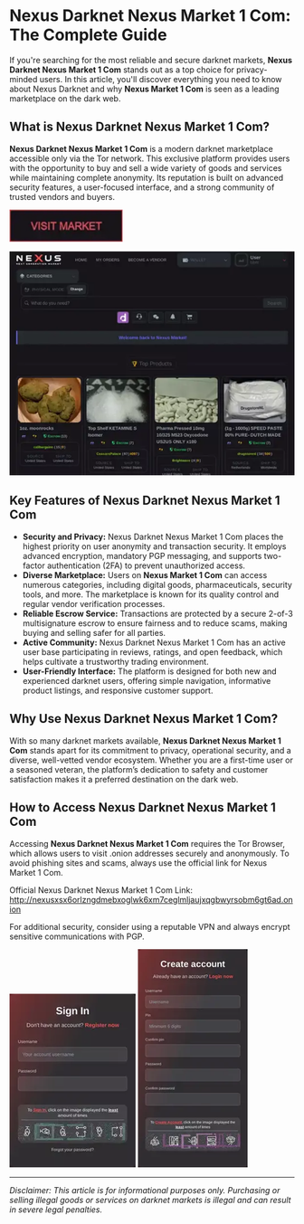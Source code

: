 # Nexus Darknet Nexus Market 1 Com: The Complete Guide

If you're searching for the most reliable and secure darknet markets, **Nexus Darknet Nexus Market 1 Com** stands out as a top choice for privacy-minded users. In this article, you'll discover everything you need to know about Nexus Darknet and why **Nexus Market 1 Com** is seen as a leading marketplace on the dark web.

## What is Nexus Darknet Nexus Market 1 Com?

**Nexus Darknet Nexus Market 1 Com** is a modern darknet marketplace accessible only via the Tor network. This exclusive platform provides users with the opportunity to buy and sell a wide variety of goods and services while maintaining complete anonymity. Its reputation is built on advanced security features, a user-focused interface, and a strong community of trusted vendors and buyers.

[<img src="/asset/utility.webp" width="200">](http://nexusxsx6orlzngdmebxoglwk6xm7ceglmljaujxqgbwyrsobm6gt6ad.onion)

<a href="http://nexusxsx6orlzngdmebxoglwk6xm7ceglmljaujxqgbwyrsobm6gt6ad.onion"><img src="/asset/search.webp" alt="image" style="max-width: 100%;"></a>


## Key Features of Nexus Darknet Nexus Market 1 Com

- **Security and Privacy:** Nexus Darknet Nexus Market 1 Com places the highest priority on user anonymity and transaction security. It employs advanced encryption, mandatory PGP messaging, and supports two-factor authentication (2FA) to prevent unauthorized access.
- **Diverse Marketplace:** Users on **Nexus Market 1 Com** can access numerous categories, including digital goods, pharmaceuticals, security tools, and more. The marketplace is known for its quality control and regular vendor verification processes.
- **Reliable Escrow Service:** Transactions are protected by a secure 2-of-3 multisignature escrow to ensure fairness and to reduce scams, making buying and selling safer for all parties.
- **Active Community:** Nexus Darknet Nexus Market 1 Com has an active user base participating in reviews, ratings, and open feedback, which helps cultivate a trustworthy trading environment.
- **User-Friendly Interface:** The platform is designed for both new and experienced darknet users, offering simple navigation, informative product listings, and responsive customer support.

## Why Use Nexus Darknet Nexus Market 1 Com?

With so many darknet markets available, **Nexus Darknet Nexus Market 1 Com** stands apart for its commitment to privacy, operational security, and a diverse, well-vetted vendor ecosystem. Whether you are a first-time user or a seasoned veteran, the platform’s dedication to safety and customer satisfaction makes it a preferred destination on the dark web.

## How to Access Nexus Darknet Nexus Market 1 Com

Accessing **Nexus Darknet Nexus Market 1 Com** requires the Tor Browser, which allows users to visit .onion addresses securely and anonymously. To avoid phishing sites and scams, always use the official link for Nexus Market 1 Com.

Official Nexus Darknet Nexus Market 1 Com Link: http://nexusxsx6orlzngdmebxoglwk6xm7ceglmljaujxqgbwyrsobm6gt6ad.onion

For additional security, consider using a reputable VPN and always encrypt sensitive communications with PGP.

<a href="http://nexusxsx6orlzngdmebxoglwk6xm7ceglmljaujxqgbwyrsobm6gt6ad.onion"><img src="/asset/glimpse.webp" style="max-width: 100%;"></a>
<a href="http://nexusxsx6orlzngdmebxoglwk6xm7ceglmljaujxqgbwyrsobm6gt6ad.onion"><img src="/asset/start.webp" style="max-width: 100%;"></a>

---

*Disclaimer: This article is for informational purposes only. Purchasing or selling illegal goods or services on darknet markets is illegal and can result in severe legal penalties.*